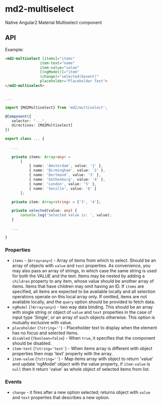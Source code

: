 # md2-multiselect

Native Angular2 Material Multiselect component

## API

Example:
 
 ```html
<md2-multiselect [items]="items"
                 item-text="name"
                 item-value="value"
                 [(ngModel)]="item"
                 (change)="selected($event)"
                 placeholder="Placeholder Text">
</md2-multiselect>
 ```
 ```ts

...

import {Md2Multiselect} from 'md2/multiselect';

@Component({
    selector: "...",
    directives: [Md2Multiselect]
})

export class ... {
    
    ...
    
    private items: Array<any> =
        [
            { name: 'Amsterdam', value: '1' },
            { name: 'Birmingham', value: '2' },
            { name: 'Dortmund', value: '3' },
            { name: 'Gothenburg', value: '4' },
            { name: 'London', value: '5' },
            { name: 'Seville', value: '6' }
        ];

    private item: Array<string> = ['3', '4'];

    private selected(value: any) {
        console.log('Selected value is: ', value);
    }

    ...

}
 ```

### Properties

  - `items` - (`Array<any>`) - Array of items from which to select. Should be an array of objects with `value` and `text` properties.
  As convenience, you may also pass an array of strings, in which case the same string is used for both the VALUE and the text.
  Items may be nested by adding a `children` property to any item, whose value should be another array of items. Items that have children may omit having an ID.
  If `items` are specified, all items are expected to be available locally and all selection operations operate on this local array only.
  If omitted, items are not available locally, and the `query` option should be provided to fetch data.
  - `ngModel` (`?Array<any>`) - two way data binding. This should be an array with single string or object of `value` and `text` properties in the case of input type 'Single',
  or an array of such objects otherwise. This option is mutually exclusive with value.
  - `placeholder` (`?string=''`) - Placeholder text to display when the element has no focus and selected items.
  - `disabled` (`?boolean=false`) - When `true`, it specifies that the component should be disabled.
  - `item-text` (`?string='text'`) - When items array is different with object properties then map 'text' property with the array.
  - `item-value` (`?string=''`) - Map items array with object to return 'value' and update 'ngModel' object with the value property, if `item-value` is `null` then it return 'value' as whole object of selected items from list.

### Events

  - `change` - it fires after a new option selected; returns object with `value` and `text` properties that describes a new option.
